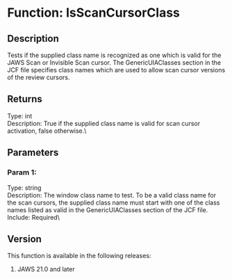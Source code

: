 # Function: IsScanCursorClass

## Description

Tests if the supplied class name is recognized as one which is valid for
the JAWS Scan or Invisible Scan cursor. The GenericUIAClasses section in
the JCF file specifies class names which are used to allow scan cursor
versions of the review cursors.

## Returns

Type: int\
Description: True if the supplied class name is valid for scan cursor
activation, false otherwise.\

## Parameters

### Param 1:

Type: string\
Description: The window class name to test. To be a valid class name for
the scan cursors, the supplied class name must start with one of the
class names listed as valid in the GenericUIAClasses section of the JCF
file.\
Include: Required\

## Version

This function is available in the following releases:

1.  JAWS 21.0 and later
